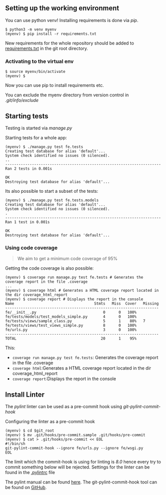 ## Setting up the working environment

You can use python venv!
Installing requirements is done via *pip*.

```shell
$ python3 -m venv myenv
(myenv) $ pip install -r requirements.txt
```

New requirements for the whole repository should be added to [requirements.txt](requirements.txt) in the git root directory.

### Activating to the virtual env

```shell
$ source myenv/bin/activate
(myenv) $
```

Now you can use pip to install requirements etc.

You can exclude the myenv directory from version control in *.git/info/exclude*

## Starting tests

Testing is started via *manage.py*

Starting tests for a whole app:

```shell
(myenv) $ ./manage.py test fe.tests
Creating test database for alias 'default'...
System check identified no issues (0 silenced).
..
----------------------------------------------------------------------
Ran 2 tests in 0.001s

OK
Destroying test database for alias 'default'...
```

Its also possible to start a subset of the tests:
```Shell
(myenv) $ ./manage.py test fe.tests.models
Creating test database for alias 'default'...
System check identified no issues (0 silenced).
.
----------------------------------------------------------------------
Ran 1 test in 0.001s

OK
Destroying test database for alias 'default'...
```

### Using code coverage

> We aim to get a minimum code coverage of 95%

Getting the code coverage is also possible:
```Shell
(myenv) $ coverage run manage.py test fe.tests # Generates the coverage report in the file .coverage
...
(myenv) $ coverage html # Generates a HTML coverage report located in the dir coverage_html_report
(myenv) $ coverage report # Displays the report in the console
Name                                    Stmts   Miss  Cover   Missing
---------------------------------------------------------------------
fe/__init__.py                              0      0   100%
fe/tests/models/test_models_simple.py       4      0   100%
fe/tests/views/sample_class.py              5      1    80%   7
fe/tests/views/test_views_simple.py         8      0   100%
fe/urls.py                                  3      0   100%
---------------------------------------------------------------------
TOTAL                                      20      1    95%
```
This:
* ```coverage run manage.py test fe.tests```: Generates the coverage report in the file .coverage
* ```coverage html```:Generates a HTML coverage report located in the dir coverage_html_report
* ```coverage report```:Displays the report in the console

## Install Linter

The *pylint* linter can be used as a pre-commit hook using *git-pylint-commit-hook*

Configuring the linter as a pre-commit hook
```shell
(myenv) $ cd $git_root
(myenv) $ mv .git/hooks/pre-commit.sample .git/hooks/pre-commit
(myenv) $ cat > .git/hooks/pre-commit << EOL
#!/bin/sh
git-pylint-commit-hook --ignore fe/urls.py --ignore fe/wsgi.py
EOL
```

The limit which the commit-hook is using for linting is *8.0* hence every try to commit something below will be rejected.
Settings for the linter can be found in the [.pylintrc](.pylintrc) file

The pylint manual can be found [here](https://pylint.readthedocs.io/en/latest/).
The git-pylint-commit-hook tool can be found on [GitHub](https://github.com/sebdah/git-pylint-commit-hook).
